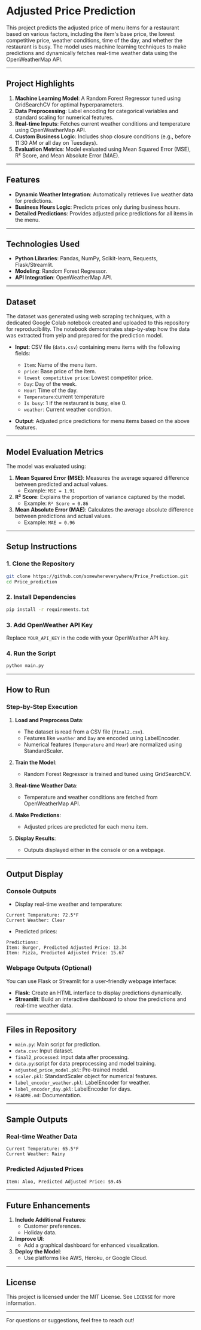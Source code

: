 # Adjusted Price Prediction

This project predicts the adjusted price of menu items for a restaurant based on various factors, including the item's base price, the lowest competitive price, weather conditions, time of the day, and whether the restaurant is busy. The model uses machine learning techniques to make predictions and dynamically fetches real-time weather data using the OpenWeatherMap API.

---

## **Project Highlights**

1. **Machine Learning Model**: A Random Forest Regressor tuned using GridSearchCV for optimal hyperparameters.
2. **Data Preprocessing**: Label encoding for categorical variables and standard scaling for numerical features.
3. **Real-time Inputs**: Fetches current weather conditions and temperature using OpenWeatherMap API.
4. **Custom Business Logic**: Includes shop closure conditions (e.g., before 11:30 AM or all day on Tuesdays).
5. **Evaluation Metrics**: Model evaluated using Mean Squared Error (MSE), R² Score, and Mean Absolute Error (MAE).

---

## **Features**

- **Dynamic Weather Integration**: Automatically retrieves live weather data for predictions.
- **Business Hours Logic**: Predicts prices only during business hours.
- **Detailed Predictions**: Provides adjusted price predictions for all items in the menu.

---

## **Technologies Used**

- **Python Libraries**: Pandas, NumPy, Scikit-learn, Requests, Flask/Streamlit.
- **Modeling**: Random Forest Regressor.
- **API Integration**: OpenWeatherMap API.

---

## **Dataset**
The dataset was generated using web scraping techniques, with a dedicated Google Colab notebook created and uploaded to this repository for reproducibility. The notebook demonstrates step-by-step how the data was extracted from yelp and prepared for the prediction model.


- **Input**: CSV file (`data.csv`) containing menu items with the following fields:

  - `Item`: Name of the menu item.
  - `price`: Base price of the item.
  - `lowest competitive price`: Lowest competitor price.
  - `Day`: Day of the week.
  - `Hour`: Time of the day.
  - `Temperature`:current temperature
  - `Is busy`: 1 if the restaurant is busy, else 0.
  - `weather`: Current weather condition.

- **Output**: Adjusted price predictions for menu items based on the above features.

---

## **Model Evaluation Metrics**

The model was evaluated using:

1. **Mean Squared Error (MSE)**: Measures the average squared difference between predicted and actual values.
   - Example: `MSE = 1.91`
2. **R² Score**: Explains the proportion of variance captured by the model.
   - Example: `R² Score = 0.86`
3. **Mean Absolute Error (MAE)**: Calculates the average absolute difference between predictions and actual values.
   - Example: `MAE = 0.96`

---

## **Setup Instructions**

### **1. Clone the Repository**

```bash
git clone https://github.com/somewhereverywhere/Price_Prediction.git
cd Price_prediction
```

### **2. Install Dependencies**

```bash
pip install -r requirements.txt
```

### **3. Add OpenWeather API Key**

Replace `YOUR_API_KEY` in the code with your OpenWeather API key.

### **4. Run the Script**

```bash
python main.py
```

---

## **How to Run**

### **Step-by-Step Execution**

1. **Load and Preprocess Data**:

   - The dataset is read from a CSV file (`final2.csv`).
   - Features like `weather` and `Day` are encoded using LabelEncoder.
   - Numerical features (`Temperature` and `Hour`) are normalized using StandardScaler.

2. **Train the Model**:

   - Random Forest Regressor is trained and tuned using GridSearchCV.

3. **Real-time Weather Data**:

   - Temperature and weather conditions are fetched from OpenWeatherMap API.

4. **Make Predictions**:

   - Adjusted prices are predicted for each menu item.

5. **Display Results**:

   - Outputs displayed either in the console or on a webpage.

---

## **Output Display**

### **Console Outputs**

- Display real-time weather and temperature:

```plaintext
Current Temperature: 72.5°F
Current Weather: Clear
```

- Predicted prices:

```plaintext
Predictions:
Item: Burger, Predicted Adjusted Price: 12.34
Item: Pizza, Predicted Adjusted Price: 15.67
```

### **Webpage Outputs (Optional)**

You can use Flask or Streamlit for a user-friendly webpage interface:

- **Flask**: Create an HTML interface to display predictions dynamically.
- **Streamlit**: Build an interactive dashboard to show the predictions and real-time weather data.

---

## **Files in Repository**

- `main.py`: Main script for prediction.
- `data.csv`: Input dataset.
- `final2_processed`: input data after processing.
- `data.py`:script for data preprocessing and model training.
- `adjusted_price_model.pkl`: Pre-trained model.
- `scaler.pkl`: StandardScaler object for numerical features.
- `label_encoder_weather.pkl`: LabelEncoder for weather.
- `label_encoder_day.pkl`: LabelEncoder for days.
- `README.md`: Documentation.

---

## **Sample Outputs**

### **Real-time Weather Data**

```plaintext
Current Temperature: 65.5°F
Current Weather: Rainy
```

### **Predicted Adjusted Prices**

```plaintext
Item: Aloo, Predicted Adjusted Price: $9.45
```

---

## **Future Enhancements**

1. **Include Additional Features**:
   - Customer preferences.
   - Holiday data.
2. **Improve UI**:
   - Add a graphical dashboard for enhanced visualization.
3. **Deploy the Model**:
   - Use platforms like AWS, Heroku, or Google Cloud.

---

## **License**

This project is licensed under the MIT License. See `LICENSE` for more information.

---

For questions or suggestions, feel free to reach out!




